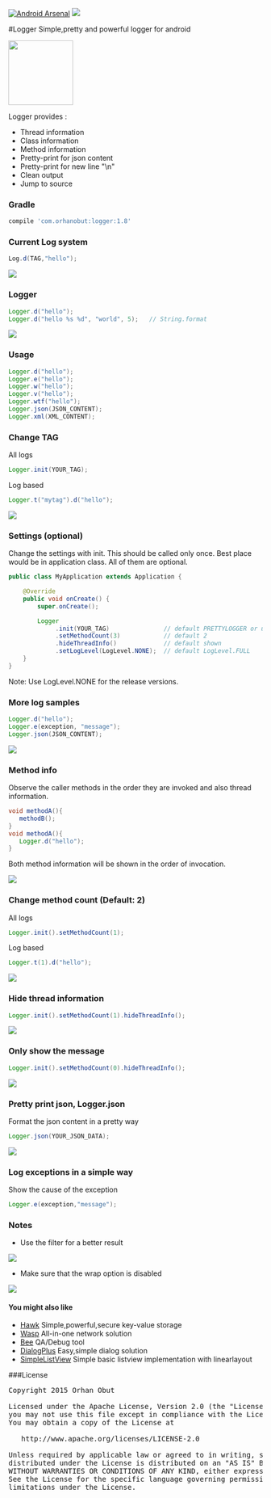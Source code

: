 [![Android Arsenal](https://img.shields.io/badge/Android%20Arsenal-Logger-brightgreen.svg?style=flat)](http://android-arsenal.com/details/1/1658) [![](https://img.shields.io/badge/AndroidWeekly-%23147-blue.svg)](http://androidweekly.net/issues/issue-147)

#Logger
Simple,pretty and powerful logger for android

<img src='https://github.com/orhanobut/logger/blob/master/images/logger-logo.png' width='128' height='128'/>

Logger provides :
- Thread information
- Class information
- Method information
- Pretty-print for json content
- Pretty-print for new line "\n"
- Clean output
- Jump to source

### Gradle
```groovy
compile 'com.orhanobut:logger:1.8'
```

### Current Log system
```java
Log.d(TAG,"hello");
```

<img src='https://github.com/orhanobut/logger/blob/master/images/current-log.png'/>


### Logger
```java
Logger.d("hello");
Logger.d("hello %s %d", "world", 5);   // String.format
```
<img src='https://github.com/orhanobut/logger/blob/master/images/description.png'/>

### Usage
```java
Logger.d("hello");
Logger.e("hello");
Logger.w("hello");
Logger.v("hello");
Logger.wtf("hello");
Logger.json(JSON_CONTENT);
Logger.xml(XML_CONTENT);
```

### Change TAG
All logs
```java
Logger.init(YOUR_TAG);
```
Log based
```java
Logger.t("mytag").d("hello");
```
<img src='https://github.com/orhanobut/logger/blob/master/images/custom-tag.png'/>


### Settings (optional)
Change the settings with init. This should be called only once. Best place would be in application class. All of them
 are optional.
```java
public class MyApplication extends Application {

    @Override
    public void onCreate() {
        super.onCreate();

        Logger
             .init(YOUR_TAG)               // default PRETTYLOGGER or use just init()
             .setMethodCount(3)            // default 2
             .hideThreadInfo()             // default shown
             .setLogLevel(LogLevel.NONE);  // default LogLevel.FULL
    }
}
```
Note: Use LogLevel.NONE for the release versions.

### More log samples
```java
Logger.d("hello");
Logger.e(exception, "message");
Logger.json(JSON_CONTENT);
```
<img src='https://github.com/orhanobut/logger/blob/master/images/logger-log.png'/>

### Method info
Observe the caller methods in the order they are invoked and also thread information.
```java
void methodA(){
   methodB();
}
void methodA(){
   Logger.d("hello");
}
```
Both method information will be shown in the order of invocation.

<img src='https://github.com/orhanobut/logger/blob/master/images/two-method-with-thread-desc.png'/>

### Change method count (Default: 2)
All logs
```java
Logger.init().setMethodCount(1);
```
Log based
```java
Logger.t(1).d("hello");
```

<img src='https://github.com/orhanobut/logger/blob/master/images/one-method-with-thread.png'/>


### Hide thread information
```java
Logger.init().setMethodCount(1).hideThreadInfo();
```

<img src='https://github.com/orhanobut/logger/blob/master/images/one-method-no-header.png'/>

### Only show the message
```java
Logger.init().setMethodCount(0).hideThreadInfo();
```

<img src='https://github.com/orhanobut/logger/blob/master/images/just-content.png'/>

### Pretty print json, Logger.json
Format the json content in a pretty way
```java
Logger.json(YOUR_JSON_DATA);
```

<img src='https://github.com/orhanobut/logger/blob/master/images/json-log.png'/>

### Log exceptions in a simple way
Show the cause of the exception
```java
Logger.e(exception,"message");
```

### Notes
- Use the filter for a better result

<img src='https://github.com/orhanobut/logger/blob/master/images/filter.png'/>

- Make sure that the wrap option is disabled

<img src='https://github.com/orhanobut/logger/blob/master/images/wrap-closed.png'/>


#### You might also like
- [Hawk](https://github.com/orhanobut/hawk) Simple,powerful,secure key-value storage
- [Wasp](https://github.com/orhanobut/wasp) All-in-one network solution
- [Bee](https://github.com/orhanobut/bee) QA/Debug tool
- [DialogPlus](https://github.com/orhanobut/dialogplus) Easy,simple dialog solution
- [SimpleListView](https://github.com/orhanobut/simplelistview) Simple basic listview implementation with linearlayout

###License
<pre>
Copyright 2015 Orhan Obut

Licensed under the Apache License, Version 2.0 (the "License");
you may not use this file except in compliance with the License.
You may obtain a copy of the License at

   http://www.apache.org/licenses/LICENSE-2.0

Unless required by applicable law or agreed to in writing, software
distributed under the License is distributed on an "AS IS" BASIS,
WITHOUT WARRANTIES OR CONDITIONS OF ANY KIND, either express or implied.
See the License for the specific language governing permissions and
limitations under the License.
</pre>
